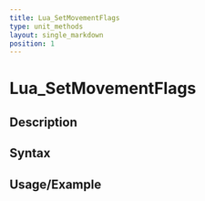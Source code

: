 ```yaml
---
title: Lua_SetMovementFlags
type: unit_methods
layout: single_markdown
position: 1
---
```


# Lua_SetMovementFlags

## Description

## Syntax

## Usage/Example



